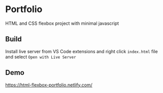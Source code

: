 # Portfolio

HTML and CSS flexbox project with minimal javascript

## Build

Install live server from VS Code extensions and right click `index.html` file and select `Open with Live Server`

## Demo

https://html-flexbox-portfolio.netlify.com/
